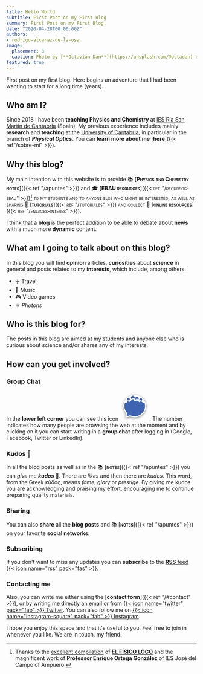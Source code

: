 ```yaml
---
title: Hello World
subtitle: First Post on my First Blog
summary: First Post on my First Blog.
date: "2020-04-28T00:00:00Z"
authors:
- rodrigo-alcaraz-de-la-osa
image:
  placement: 3
  caption: Photo by [**Octavian Dan**](https://unsplash.com/@octadan) on [Unsplash](https://unsplash.com)
featured: true  
---
```


First post on my first blog. Here begins an adventure that I had been wanting to start for a long time (years).

## Who am I?

Since 2018 I have been **teaching Physics and Chemistry** at [IES Ría San Martín de Cantabria](http://portaleducativo.educantabria.es/web/iesriasanmartin) (Spain). My previous experience includes mainly **research** and **teaching** at the [University of Cantabria](https://web.unican.es/en/Pages/default.aspx), in particular in the branch of ***Physical Optics***. You can **learn more about me** [**here**]({{< ref"/sobre-mi" >}}).


## Why this blog?

My main intention with this website is to provide 📚 [<span style="font-variant:small-caps;">**Physics and Chemistry notes**</span>]({{< ref "/apuntes" >}}) and 🎓 [<span style="font-variant: small-caps;">**EBAU resources**</en>]({{< ref "/recursos-ebau" >}})[^1] to my students and to anyone else who might be interested, as well as sharing 👐 [<en style="font-variant: small-caps;">**tutorials**</english>]({{< ref "/tutoriales" >}}) and collect 🔗 [<english style="font-variant:small-caps;">**online resources**</english>]({{< ref "/enlaces-interes" >}}).
	
[^1]: Thanks to the [excellent compilation](http://elfisicoloco.blogspot.com/p/pau-cantabria-new.html) of [**EL FÍSICO LOCO**](http://elfisicoloco.blogspot.com) and the magnificent work of **Professor Enrique Ortega González** of IES José del Campo of Ampuero.

I think that a **blog** is the perfect addition to be able to debate about **news** with a much more **dynamic** content.

## What am I going to talk about on this blog?
In this blog you will find **opinion** articles, **curiosities** about **science** in general and posts related to my **interests**, which include, among others:

- ✈️ Travel
- 🎸 Music
- 🎮 Video games
- ⚛️ *Photons*

## Who is this blog for?

The posts in this blog are aimed at my students and anyone else who is curious about science and/or shares any of my interests.

## How can you get involved?
### Group Chat
In the **lower left corner** you can see this icon <svg width="78px" xmlns:dc="http://purl.org/dc/elements/1.1/" xmlns:cc="http://creativecommons.org/ns#" xmlns:rdf="http://www.w3.org/1999/02/22-rdf-syntax-ns#" xmlns:svg="http://www.w3.org/2000/svg" xmlns="http://www.w3.org/2000/svg" id="svg850" version="1.1" viewBox="3.8 6.5 135.69215 135.82217"><defs id="defs854"><filter y="-0.15000001" x="-0.15000001" height="1.3" width="1.3" id="filter1800" style="color-interpolation-filters: srgb;"><feFlood id="feFlood1790" result="flood" flood-color="rgb(0,0,0)" flood-opacity="0.231373"></feFlood> <feComposite id="feComposite1792" result="composite1" operator="in" in2="SourceGraphic" in="flood"></feComposite> <feGaussianBlur id="feGaussianBlur1794" result="blur" stdDeviation="6" in="composite1"></feGaussianBlur> <feOffset id="feOffset1796" result="offset" dy="3" dx="0"></feOffset> <feComposite id="feComposite1798" result="composite2" operator="out" in2="SourceGraphic" in="offset"></feComposite></filter> <filter y="-0.15000001" x="-0.15000001" height="1.3" width="1.3" id="filter1814" style="color-interpolation-filters: srgb;"><feFlood id="feFlood1804" result="flood" flood-color="rgb(0,0,0)" flood-opacity="0.231373"></feFlood> <feComposite id="feComposite1806" result="composite1" operator="in" in2="SourceGraphic" in="flood"></feComposite> <feGaussianBlur id="feGaussianBlur1808" result="blur" stdDeviation="6" in="composite1"></feGaussianBlur> <feOffset id="feOffset1810" result="offset" dy="3" dx="0"></feOffset> <feComposite id="feComposite1812" result="composite2" operator="out" in2="SourceGraphic" in="offset"></feComposite></filter></defs> <path d="m 92.956788,26.771788 c -6.7,-3 -14,-4.6 -21.3,-4.6 -28.8,0.1 -52.2,23.4 -52.2,52.19999 0,11.80001 4,23.30001 11.4,32.600012 1,5 0.3,10.2 -2,14.7 -4.6,8.9 14.4,2.9 21.4,0.4 26.3,11.8 57.200002,0 69.000002,-26.300002 11.8,-26.3 0,-57.2 -26.300002,-69 z" id="path1802" style="display: inline; opacity: 1; fill: rgb(255, 255, 0); filter: url(&quot;#filter1814&quot;);"></path> <path d="m 92.956788,26.771788 c -6.7,-3 -14,-4.6 -21.3,-4.6 -28.8,0.1 -52.2,23.4 -52.2,52.19999 0,11.80001 4,23.30001 11.4,32.600012 1,5 0.3,10.2 -2,14.7 -4.6,8.9 14.4,2.9 21.4,0.4 26.3,11.8 57.200002,0 69.000002,-26.300002 11.8,-26.3 0,-57.2 -26.300002,-69 z" id="path1740" style="opacity: 1; fill: rgb(255, 255, 0); filter: url(&quot;#filter1800&quot;);"></path> <path id="path848-3" d="m 92.956788,26.771788 c -6.7,-3 -14,-4.6 -21.3,-4.6 -28.8,0.1 -52.2,23.4 -52.2,52.19999 0,11.80001 4,23.30001 11.4,32.600012 1,5 0.3,10.2 -2,14.7 -4.6,8.9 14.4,2.9 21.4,0.4 26.3,11.8 57.200002,0 69.000002,-26.300002 11.8,-26.3 0,-57.2 -26.300002,-69 z" style="fill: rgb(42, 84, 169); fill-opacity: 0.9; cursor: pointer;"></path> <path id="path848" d="m 47.456788,45.471788 c -1.5,0.3 -3.1,0.5 -4.6,0.5 -1.6,0 -3.1,-0.1 -4.6,-0.5 0.3,1 0.9,1.8 1.7,2.4 a 4.65,4.65 0 0 0 5.7,0 4.3,4.3 0 0 0 1.8,-2.4 z m 21.7,-7.7 c -2.09999,0.5 -4.19999,0.7 -6.29999,0.7 -2.10001,0 -4.20001,-0.2 -6.30001,-0.7 0.4,1.3 1.3,2.5 2.4,3.3 2.3,1.7 5.50001,1.7 7.90001,0 1.1,-0.8 1.89999,-2 2.29999,-3.3 z m 18.2,3.7 a 27.6,27.6 0 0 1 -11.4,0 c 0.4,1.2 1.1,2.2 2.1,3 a 5.85,5.85 0 0 0 7.1,0 c 1.1,-0.8 1.8,-1.8 2.2,-3 z m 7.2,4.6 z m 9.700002,0 c -3.2,0.7 -6.500002,0.7 -9.600002,0 0.3,1 1,1.9 1.8,2.5 a 5.1,5.1 0 0 0 6.000002,0 c 0.8,-0.6 1.4,-1.5 1.8,-2.5 z m 15,28.40001 c 0,26.300002 -21.300002,47.599992 -47.600002,47.599992 -7.59999,0 -14.8,-1.8 -21.1,-5 l -1.7,0.6 c -6.2,2.2 -11.4,3.5 -14.8,3.9 2,-4.9 2.5,-10.29999 1.4,-15.49999 l -0.2,-1.1 c -7,-8.300002 -11.2,-18.900002 -11.2,-30.500002 a 46.88,46.88 0 0 1 2.5,-15.10001 h 7.8 c 1.1,-4 4.5,-6.9 8.5,-6.9 3.3,0 6.2,2 7.7,4.9 1.1,-6.2 6.1,-10.9 12.00001,-10.9 4.7,0 8.79999,2.9 10.79999,7.2 2,-2.5 5,-4.1 8.3,-4.1 4.7,0 8.7,3.2 10.3,7.7 1.7,-2.5 4.4,-4.1 7.5,-4.1 3.800002,0 7.100002,2.5 8.600002,6.2 h 8.8 c 1.5,4.7 2.4,9.80001 2.4,15.10001 z m -13.1,-30.00001 a 6.7,6.7 0 1 1 -13.400002,0 6.7,6.7 0 0 1 6.7,-6.7 c 3.700002,-0.1 6.700002,3 6.700002,6.7 z m -16.600002,-4.9 a 7.85,7.85 0 0 1 -7.9,7.9 7.85,7.85 0 0 1 -7.9,-7.9 7.92,7.92 0 0 1 7.9,-7.9 7.92,7.92 0 0 1 7.9,7.9 z m -17.9,-3.9 a 8.75,8.75 0 0 1 -8.79999,8.8 8.75,8.75 0 0 1 -8.80001,-8.8 8.75,8.75 0 0 1 8.80001,-8.8 c 4.9,0 8.79999,4 8.79999,8.8 z m -22.4,8.3 c 0,3.5 -2.9,6.4 -6.4,6.4 -3.5,0 -6.4,-2.9 -6.4,-6.4 0,-3.5 2.9,-6.4 6.4,-6.4 3.5,0 6.4,2.9 6.4,6.4 z m 43.7,-17.2 c -6.7,-3 -14,-4.6 -21.3,-4.6 -28.8,0.1 -52.2,23.4 -52.2,52.20001 0,11.8 4,23.3 11.4,32.600002 1,5 0.3,10.19999 -2,14.69999 -4.6,8.9 14.4,2.9 21.4,0.4 26.3,11.8 57.200002,0 69.000002,-26.299992 11.8,-26.3 0,-57.20001 -26.300002,-69.00001 z" style="fill: rgb(255, 255, 255); cursor: pointer;"></path></svg>. The number indicates how many people are browsing the web at the moment and by clicking on it you can start writing in a **group chat** after logging in (Google, Facebook, Twitter or LinkedIn).

### Kudos 👏

In all the blog posts as well as in the 📚 [<span style="font-variant:small-caps;">**notes**</span>]({{< ref "/apuntes" >}}) you can *give* me ***kudos*** 👏. There are *likes* and then there are *kudos*. This word, from the Greek κῦδος, means *fame*, *glory* or *prestige*. By giving me kudos you are acknowledging and praising my effort, encouraging me to continue preparing quality materials.

### Sharing
You can also <strong>share</strong> all the <strong>blog posts</strong> and 📚 [<span style="font-variant:small-caps;">**notes**</span>]({{< ref "/apuntes" >}}) on your favorite **social networks**.

### Subscribing
If you don't want to miss any updates you can **subscribe** to the [**RSS** feed {{< icon name="rss" pack="fas" >}}](/en/index.xml).

### Contacting me
Also, you can write me either using the [**contact form**]({{< ref "/#contact" >}}), or by writing me directly an [email](mailto:rodri.alcaraz@gmail.com) or from [{{< icon name="twitter" pack="fab" >}} Twitter](https://twitter.com/alcarazr). You can also follow me on [{{< icon name="instagram-square" pack="fab" >}} Instagram](https://www.instagram.com/fisiquimicamente/).

I hope you enjoy this space and that it's useful to you. Feel free to join in whenever you like. We are in touch, my friend.